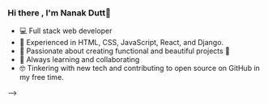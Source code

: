### Hi there , I'm Nanak Dutt👋


- 💻 Full stack web developer
- 🌱 Experienced in HTML, CSS, JavaScript, React, and Django.
- 👯 Passionate about creating functional and beautiful projects 🤝
- 🤔 Always learning and collaborating
- 🤓 Tinkering with new tech and contributing to open source on GitHub in my free time. 

-->

